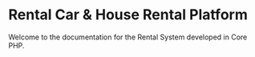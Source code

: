 # Rental Car & House Rental Platform

Welcome to the documentation for the Rental System developed in Core PHP.

